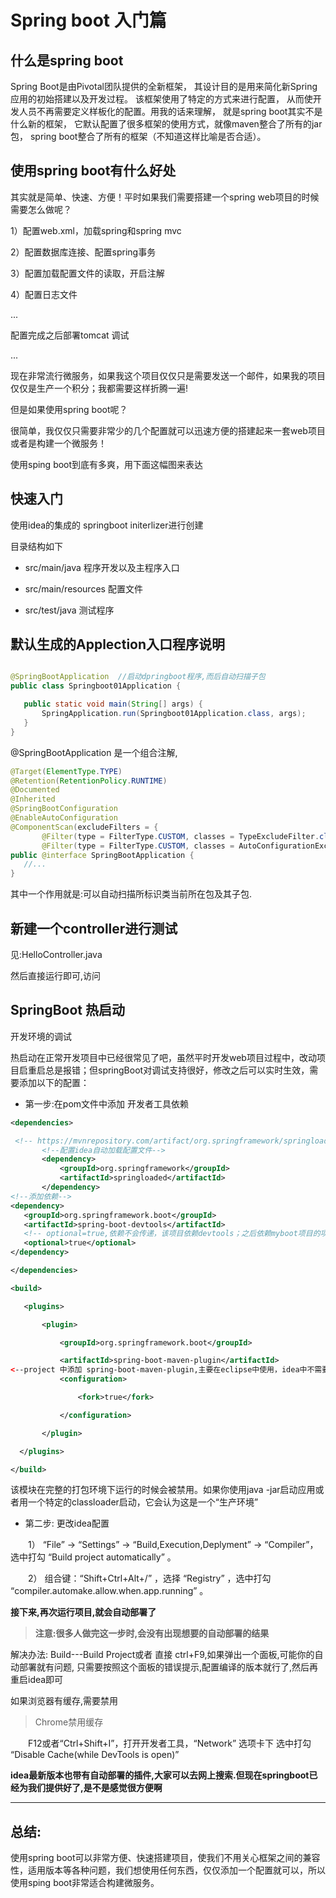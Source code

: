 # Spring boot 入门篇

## 什么是spring boot

Spring Boot是由Pivotal团队提供的全新框架，
其设计目的是用来简化新Spring应用的初始搭建以及开发过程。
该框架使用了特定的方式来进行配置，
从而使开发人员不再需要定义样板化的配置。用我的话来理解，
就是spring boot其实不是什么新的框架，
它默认配置了很多框架的使用方式，就像maven整合了所有的jar包，
spring boot整合了所有的框架（不知道这样比喻是否合适）。


## 使用spring boot有什么好处

其实就是简单、快速、方便！平时如果我们需要搭建一个spring web项目的时候需要怎么做呢？

1）配置web.xml，加载spring和spring mvc

2）配置数据库连接、配置spring事务

3）配置加载配置文件的读取，开启注解

4）配置日志文件

...

配置完成之后部署tomcat 调试

...

现在非常流行微服务，如果我这个项目仅仅只是需要发送一个邮件，如果我的项目仅仅是生产一个积分；我都需要这样折腾一遍!

 

但是如果使用spring boot呢？

很简单，我仅仅只需要非常少的几个配置就可以迅速方便的搭建起来一套web项目或者是构建一个微服务！

 

使用sping boot到底有多爽，用下面这幅图来表达

 
 ## 快速入门
 
 使用idea的集成的 springboot initerlizer进行创建
 
 目录结构如下
 
 * src/main/java  程序开发以及主程序入口
 
 * src/main/resources 配置文件
 
 * src/test/java  测试程序
 
 
 ## 默认生成的Applection入口程序说明
 
 ```java

@SpringBootApplication  //启动dpringboot程序,而后自动扫描子包
public class Springboot01Application {

	public static void main(String[] args) {
		SpringApplication.run(Springboot01Application.class, args);
	}
}
```
 @SpringBootApplication 是一个组合注解,
 ```java
@Target(ElementType.TYPE)
@Retention(RetentionPolicy.RUNTIME)
@Documented
@Inherited
@SpringBootConfiguration
@EnableAutoConfiguration
@ComponentScan(excludeFilters = {
		@Filter(type = FilterType.CUSTOM, classes = TypeExcludeFilter.class),
		@Filter(type = FilterType.CUSTOM, classes = AutoConfigurationExcludeFilter.class) })
public @interface SpringBootApplication {
    //...
}

```
其中一个作用就是:可以自动扫描所标识类当前所在包及其子包.

 
 
 ## 新建一个controller进行测试
 
 见:HelloController.java
 
 
 然后直接运行即可,访问
 
 
 ## SpringBoot 热启动
 
 开发环境的调试
 
 热启动在正常开发项目中已经很常见了吧，虽然平时开发web项目过程中，改动项目启重启总是报错；但springBoot对调试支持很好，修改之后可以实时生效，需要添加以下的配置：
 
 * 第一步:在pom文件中添加 开发者工具依赖
 ```xml
<dependencies>

  <!-- https://mvnrepository.com/artifact/org.springframework/springloaded -->
  		<!--配置idea自动加载配置文件-->
  		<dependency>
  			<groupId>org.springframework</groupId>
  			<artifactId>springloaded</artifactId>
  		</dependency>
<!--添加依赖-->
<dependency>
    <groupId>org.springframework.boot</groupId>
    <artifactId>spring-boot-devtools</artifactId>
    <!-- optional=true,依赖不会传递，该项目依赖devtools；之后依赖myboot项目的项目如果想要使用devtools，需要重新引入 -->
    <optional>true</optional>
</dependency>

</dependencies>

<build>

    <plugins>

        <plugin>

            <groupId>org.springframework.boot</groupId>

            <artifactId>spring-boot-maven-plugin</artifactId>
<--project 中添加 spring-boot-maven-plugin,主要在eclipse中使用，idea中不需要添加此配置。-->
            <configuration>

                <fork>true</fork>

            </configuration>

        </plugin>

   </plugins>

</build>
```

该模块在完整的打包环境下运行的时候会被禁用。如果你使用java -jar启动应用或者用一个特定的classloader启动，它会认为这是一个“生产环境”

* 第二步: 更改idea配置

　　1） “File” -> “Settings” -> “Build,Execution,Deplyment” -> “Compiler”，选中打勾 “Build project automatically” 。

　　2） 组合键：“Shift+Ctrl+Alt+/” ，选择 “Registry” ，选中打勾 “compiler.automake.allow.when.app.running” 。

**接下来,再次运行项目,就会自动部署了**

> **注意:很多人做完这一步时,会没有出现想要的自动部署的结果**

解决办法: Build---Build Project或者 直接 ctrl+F9,如果弹出一个面板,可能你的自动部署就有问题,
只需要按照这个面板的错误提示,配置编译的版本就行了,然后再重启idea即可






如果浏览器有缓存,需要禁用

> Chrome禁用缓存
  
  　　F12或者“Ctrl+Shift+I”，打开开发者工具，“Network” 选项卡下 选中打勾 “Disable Cache(while DevTools is open)” 

 
 **idea最新版本也带有自动部署的插件,大家可以去网上搜索.但现在springboot已经为我们提供好了,是不是感觉很方便啊**
 
 ---
 ## 总结:
 
 使用spring boot可以非常方便、快速搭建项目，使我们不用关心框架之间的兼容性，适用版本等各种问题，我们想使用任何东西，仅仅添加一个配置就可以，所以使用sping boot非常适合构建微服务。
 
 
 